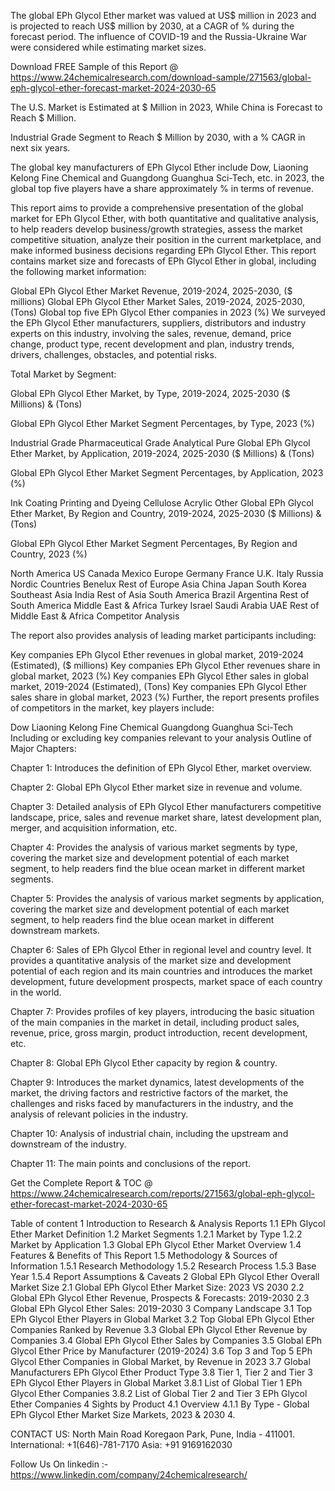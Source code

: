 The global EPh Glycol Ether market was valued at US$ million in 2023 and is projected to reach US$ million by 2030, at a CAGR of % during the forecast period. The influence of COVID-19 and the Russia-Ukraine War were considered while estimating market sizes.

Download FREE Sample of this Report @ https://www.24chemicalresearch.com/download-sample/271563/global-eph-glycol-ether-forecast-market-2024-2030-65

The U.S. Market is Estimated at $ Million in 2023, While China is Forecast to Reach $ Million.

Industrial Grade Segment to Reach $ Million by 2030, with a % CAGR in next six years.

The global key manufacturers of EPh Glycol Ether include Dow, Liaoning Kelong Fine Chemical and Guangdong Guanghua Sci-Tech, etc. in 2023, the global top five players have a share approximately % in terms of revenue.

This report aims to provide a comprehensive presentation of the global market for EPh Glycol Ether, with both quantitative and qualitative analysis, to help readers develop business/growth strategies, assess the market competitive situation, analyze their position in the current marketplace, and make informed business decisions regarding EPh Glycol Ether. This report contains market size and forecasts of EPh Glycol Ether in global, including the following market information:

Global EPh Glycol Ether Market Revenue, 2019-2024, 2025-2030, ($ millions)
Global EPh Glycol Ether Market Sales, 2019-2024, 2025-2030, (Tons)
Global top five EPh Glycol Ether companies in 2023 (%)
We surveyed the EPh Glycol Ether manufacturers, suppliers, distributors and industry experts on this industry, involving the sales, revenue, demand, price change, product type, recent development and plan, industry trends, drivers, challenges, obstacles, and potential risks.

Total Market by Segment:

Global EPh Glycol Ether Market, by Type, 2019-2024, 2025-2030 ($ Millions) & (Tons)

Global EPh Glycol Ether Market Segment Percentages, by Type, 2023 (%)

Industrial Grade
Pharmaceutical Grade
Analytical Pure
Global EPh Glycol Ether Market, by Application, 2019-2024, 2025-2030 ($ Millions) & (Tons)

Global EPh Glycol Ether Market Segment Percentages, by Application, 2023 (%)

Ink
Coating
Printing and Dyeing
Cellulose
Acrylic
Other
Global EPh Glycol Ether Market, By Region and Country, 2019-2024, 2025-2030 ($ Millions) & (Tons)

Global EPh Glycol Ether Market Segment Percentages, By Region and Country, 2023 (%)

North America
US
Canada
Mexico
Europe
Germany
France
U.K.
Italy
Russia
Nordic Countries
Benelux
Rest of Europe
Asia
China
Japan
South Korea
Southeast Asia
India
Rest of Asia
South America
Brazil
Argentina
Rest of South America
Middle East & Africa
Turkey
Israel
Saudi Arabia
UAE
Rest of Middle East & Africa
Competitor Analysis

The report also provides analysis of leading market participants including:

Key companies EPh Glycol Ether revenues in global market, 2019-2024 (Estimated), ($ millions)
Key companies EPh Glycol Ether revenues share in global market, 2023 (%)
Key companies EPh Glycol Ether sales in global market, 2019-2024 (Estimated), (Tons)
Key companies EPh Glycol Ether sales share in global market, 2023 (%)
Further, the report presents profiles of competitors in the market, key players include:

Dow
Liaoning Kelong Fine Chemical
Guangdong Guanghua Sci-Tech
Including or excluding key companies relevant to your analysis
Outline of Major Chapters:

Chapter 1: Introduces the definition of EPh Glycol Ether, market overview.

Chapter 2: Global EPh Glycol Ether market size in revenue and volume.

Chapter 3: Detailed analysis of EPh Glycol Ether manufacturers competitive landscape, price, sales and revenue market share, latest development plan, merger, and acquisition information, etc.

Chapter 4: Provides the analysis of various market segments by type, covering the market size and development potential of each market segment, to help readers find the blue ocean market in different market segments.

Chapter 5: Provides the analysis of various market segments by application, covering the market size and development potential of each market segment, to help readers find the blue ocean market in different downstream markets.

Chapter 6: Sales of EPh Glycol Ether in regional level and country level. It provides a quantitative analysis of the market size and development potential of each region and its main countries and introduces the market development, future development prospects, market space of each country in the world.

Chapter 7: Provides profiles of key players, introducing the basic situation of the main companies in the market in detail, including product sales, revenue, price, gross margin, product introduction, recent development, etc.

Chapter 8: Global EPh Glycol Ether capacity by region & country.

Chapter 9: Introduces the market dynamics, latest developments of the market, the driving factors and restrictive factors of the market, the challenges and risks faced by manufacturers in the industry, and the analysis of relevant policies in the industry.

Chapter 10: Analysis of industrial chain, including the upstream and downstream of the industry.

Chapter 11: The main points and conclusions of the report.

Get the Complete Report & TOC @ https://www.24chemicalresearch.com/reports/271563/global-eph-glycol-ether-forecast-market-2024-2030-65

Table of content
1 Introduction to Research & Analysis Reports
1.1 EPh Glycol Ether Market Definition
1.2 Market Segments
1.2.1 Market by Type
1.2.2 Market by Application
1.3 Global EPh Glycol Ether Market Overview
1.4 Features & Benefits of This Report
1.5 Methodology & Sources of Information
1.5.1 Research Methodology
1.5.2 Research Process
1.5.3 Base Year
1.5.4 Report Assumptions & Caveats
2 Global EPh Glycol Ether Overall Market Size
2.1 Global EPh Glycol Ether Market Size: 2023 VS 2030
2.2 Global EPh Glycol Ether Revenue, Prospects & Forecasts: 2019-2030
2.3 Global EPh Glycol Ether Sales: 2019-2030
3 Company Landscape
3.1 Top EPh Glycol Ether Players in Global Market
3.2 Top Global EPh Glycol Ether Companies Ranked by Revenue
3.3 Global EPh Glycol Ether Revenue by Companies
3.4 Global EPh Glycol Ether Sales by Companies
3.5 Global EPh Glycol Ether Price by Manufacturer (2019-2024)
3.6 Top 3 and Top 5 EPh Glycol Ether Companies in Global Market, by Revenue in 2023
3.7 Global Manufacturers EPh Glycol Ether Product Type
3.8 Tier 1, Tier 2 and Tier 3 EPh Glycol Ether Players in Global Market
3.8.1 List of Global Tier 1 EPh Glycol Ether Companies
3.8.2 List of Global Tier 2 and Tier 3 EPh Glycol Ether Companies
4 Sights by Product
4.1 Overview
4.1.1 By Type - Global EPh Glycol Ether Market Size Markets, 2023 & 2030
4.

CONTACT US:
North Main Road Koregaon Park, Pune, India - 411001.
International: +1(646)-781-7170
Asia: +91 9169162030

Follow Us On linkedin :- https://www.linkedin.com/company/24chemicalresearch/
